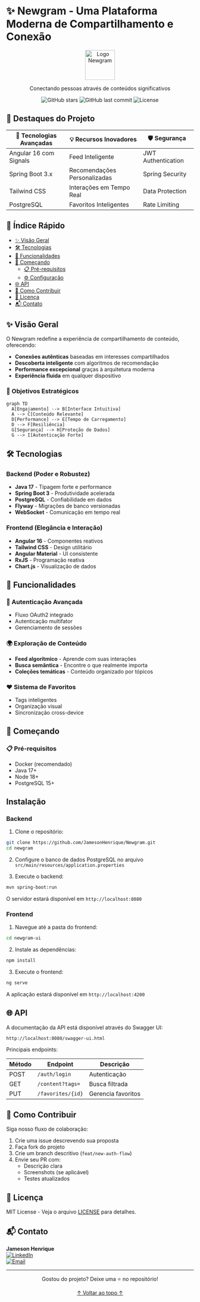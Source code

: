 # ✨ Newgram - Uma Plataforma Moderna de Compartilhamento e Conexão

<div align="center">
  <img src="newgram-ui/public/images/logo.png" height="80px" alt="Logo Newgram">
  <p>Conectando pessoas através de conteúdos significativos</p>
  
  ![GitHub stars](https://img.shields.io/github/stars/JamesonHenrique/Newgram?style=social)
  ![GitHub last commit](https://img.shields.io/github/last-commit/JamesonHenrique/Newgram)
  ![License](https://img.shields.io/badge/license-MIT-blue)
</div>

## 🌟 Destaques do Projeto

<div align="center">
  
| 🚀 Tecnologias Avançadas | 💡 Recursos Inovadores | 🛡️ Segurança |
|-------------------------|-----------------------|--------------|
| Angular 16 com Signals | Feed Inteligente | JWT Authentication |
| Spring Boot 3.x | Recomendações Personalizadas | Spring Security |
| Tailwind CSS | Interações em Tempo Real | Data Protection |
| PostgreSQL | Favoritos Inteligentes | Rate Limiting |

</div>

## 📑 Índice Rápido
- [✨ Visão Geral](#-visão-geral)
- [🛠️ Tecnologias](#️-tecnologias)
- [🎯 Funcionalidades](#-funcionalidades)
- [🚀 Começando](#-começando)
  - [📋 Pré-requisitos](#-pré-requisitos)
  - [⚙️ Configuração](#️-configuração)
- [🌐 API](#-api)
- [🤝 Como Contribuir](#-como-contribuir)
- [📜 Licença](#-licença)
- [📬 Contato](#-contato)

## ✨ Visão Geral

O Newgram redefine a experiência de compartilhamento de conteúdo, oferecendo:

- **Conexões autênticas** baseadas em interesses compartilhados
- **Descoberta inteligente** com algoritmos de recomendação
- **Performance excepcional** graças à arquitetura moderna
- **Experiência fluida** em qualquer dispositivo

### 🎯 Objetivos Estratégicos

```mermaid
graph TD
  A[Engajamento] --> B[Interface Intuitiva]
  A --> C[Conteúdo Relevante]
  D[Performance] --> E[Tempo de Carregamento]
  D --> F[Resiliência]
  G[Segurança] --> H[Proteção de Dados]
  G --> I[Autenticação Forte]
```

## 🛠️ Tecnologias

### Backend (Poder e Robustez)
- **Java 17** - Tipagem forte e performance
- **Spring Boot 3** - Produtividade acelerada
- **PostgreSQL** - Confiabilidade em dados
- **Flyway** - Migrações de banco versionadas
- **WebSocket** - Comunicação em tempo real

### Frontend (Elegância e Interação)
- **Angular 16** - Componentes reativos
- **Tailwind CSS** - Design utilitário
- **Angular Material** - UI consistente
- **RxJS** - Programação reativa
- **Chart.js** - Visualização de dados

## 🎯 Funcionalidades

### 🔑 Autenticação Avançada
- Fluxo OAuth2 integrado
- Autenticação multifator
- Gerenciamento de sessões

### 🌍 Exploração de Conteúdo
- **Feed algorítmico** - Aprende com suas interações
- **Busca semântica** - Encontre o que realmente importa
- **Coleções temáticas** - Conteúdo organizado por tópicos

### ❤️ Sistema de Favoritos
- Tags inteligentes
- Organização visual
- Sincronização cross-device

## 🚀 Começando

### 📋 Pré-requisitos
- Docker (recomendado)
- Java 17+
- Node 18+
- PostgreSQL 15+

## Instalação

### Backend

1. Clone o repositório:

```bash
git clone https://github.com/JamesonHenrique/Newgram.git
cd newgram
```

2. Configure o banco de dados PostgreSQL no arquivo `src/main/resources/application.properties`

3. Execute o backend:

```bash
mvn spring-boot:run
```

O servidor estará disponível em `http://localhost:8080`

### Frontend

1. Navegue até a pasta do frontend:

```bash
cd newgram-ui
```

2. Instale as dependências:

```bash
npm install
```

3. Execute o frontend:

```bash
ng serve
```

A aplicação estará disponível em `http://localhost:4200`

## 🌐 API

A documentação da API está disponível através do Swagger UI:

```
http://localhost:8080/swagger-ui.html
```

Principais endpoints:

| Método | Endpoint | Descrição |
|--------|----------|-----------|
| POST | `/auth/login` | Autenticação |
| GET | `/content?tags=` | Busca filtrada |
| PUT | `/favorites/{id}` | Gerencia favoritos |

## 🤝 Como Contribuir

Siga nosso fluxo de colaboração:

1. Crie uma issue descrevendo sua proposta
2. Faça fork do projeto
3. Crie um branch descritivo (`feat/new-auth-flow`)
4. Envie seu PR com:
   - Descrição clara
   - Screenshots (se aplicável)
   - Testes atualizados

## 📜 Licença

MIT License - Veja o arquivo [LICENSE](LICENSE) para detalhes.

## 📬 Contato

**Jameson Henrique**  
[![LinkedIn](https://img.shields.io/badge/LinkedIn-0077B5?style=flat&logo=linkedin)](https://linkedin.com/in/JamesonHenrique)  
[![Email](https://img.shields.io/badge/Email-D14836?style=flat&logo=gmail)](mailto:jamesonhenrique14@email.com)

---

<div align="center">
  <p>Gostou do projeto? Deixe uma ⭐ no repositório!</p>
  <a href="#✨-newgram---uma-plataforma-moderna-de-compartilhamento-e-conexão">↑ Voltar ao topo ↑</a>
</div>
